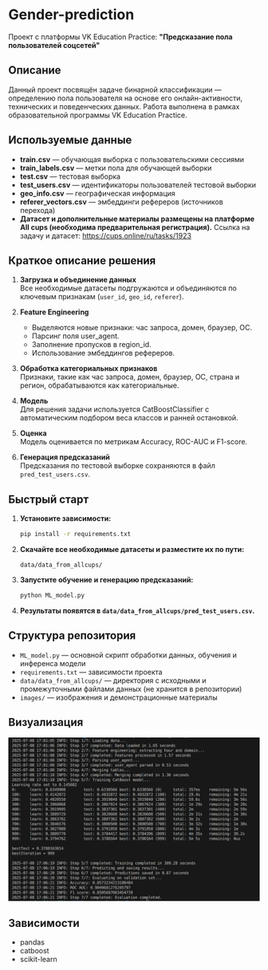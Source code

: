 # Gender-prediction

Проект с платформы VK Education Practice: **"Предсказание пола пользователей соцсетей"**

## Описание

Данный проект посвящён задаче бинарной классификации — определению пола пользователя на основе его онлайн-активности, технических и поведенческих данных. Работа выполнена в рамках образовательной программы VK Education Practice.

## Используемые данные

- **train.csv** — обучающая выборка с пользовательскими сессиями
- **train_labels.csv** — метки пола для обучающей выборки
- **test.csv** — тестовая выборка
- **test_users.csv** — идентификаторы пользователей тестовой выборки
- **geo_info.csv** — географическая информация
- **referer_vectors.csv** — эмбеддинги рефереров (источников перехода)
- **Датасет и дополнительные материалы размещены на платформе All cups (необходима предварительная регистрация).** Ссылка на задачу и датасет: https://cups.online/ru/tasks/1923

## Краткое описание решения

1. **Загрузка и объединение данных**  
   Все необходимые датасеты подгружаются и объединяются по ключевым признакам (`user_id`, `geo_id`, `referer`).

2. **Feature Engineering**  
   - Выделяются новые признаки: час запроса, домен, браузер, ОС.
   - Парсинг поля user_agent.
   - Заполнение пропусков в region_id.
   - Использование эмбеддингов рефереров.

3. **Обработка категориальных признаков**  
   Признаки, такие как час запроса, домен, браузер, ОС, страна и регион, обрабатываются как категориальные.

4. **Модель**  
   Для решения задачи используется CatBoostClassifier с автоматическим подбором веса классов и ранней остановкой.

5. **Оценка**  
   Модель оценивается по метрикам Accuracy, ROC-AUC и F1-score.

6. **Генерация предсказаний**  
   Предсказания по тестовой выборке сохраняются в файл `pred_test_users.csv`.

## Быстрый старт

1. **Установите зависимости:**
    ```bash
    pip install -r requirements.txt
    ```

2. **Скачайте все необходимые датасеты и разместите их по пути:**
    ```
    data/data_from_allcups/
    ```

3. **Запустите обучение и генерацию предсказаний:**
    ```bash
    python ML_model.py
    ```

4. **Результаты появятся в `data/data_from_allcups/pred_test_users.csv`.**

## Структура репозитория

- `ML_model.py` — основной скрипт обработки данных, обучения и инференса модели
- `requirements.txt` — зависимости проекта
- `data/data_from_allcups/` — директория с исходными и промежуточными файлами данных (не хранится в репозитории)
- `images/` — изображения и демонстрационные материалы

## Визуализация

![Демонстрация работы](images/Demonstration.png)

## Зависимости

- pandas
- catboost
- scikit-learn